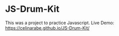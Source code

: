 # JS-Drum-Kit

This was a project to practice Javascript.
Live Demo: https://celinarabe.github.io/JS-Drum-Kit/
